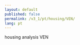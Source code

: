 ```yaml
---
layout: default
published: false
permalink: /v3_1/pt/housing/VEN/
lang: pt
---
```


housing analysis VEN
